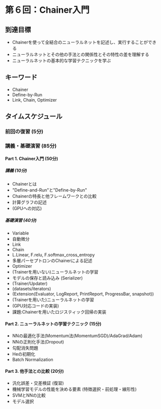# 第６回：Chainer入門

## 到達目標
* Chainerを使って全結合のニューラルネットを記述し、実行することができる
* ニューラルネットとその他の手法との関係性とその特性の差を理解する
* ニューラルネットの基本的な学習テクニックを学ぶ

## キーワード
* Chainer
* Define-by-Run
* Link, Chain, Optimizer

## タイムスケジュール
### 前回の復習 (5分)
### 講義・基礎演習 (85分)
#### Part 1. Chainer入門 (50分)
##### 講義 (10分)
* Chainerとは
* "Define-and-Run"と"Define-by-Run"
* Chainerの特長と他フレームワークとの比較
* 計算グラフの記述
* (GPUへの対応)

##### 基礎演習 (40分)
* Variable
* 自動微分
* Link
* Chain
* L.Linear, F.relu, F.softmax\_cross\_entropy
* 多層パーセプトロンのChainerによる記述
* Optimizer
* (Trainerを用いない)ニューラルネットの学習
* モデルの保存と読み込み (Serializer)
* (Trainer/Updater)
* (datasets/iterators)
* (Extension(Evaluator, LogReport, PrintReport, ProgressBar, snapshot))
* (Trainerを用いた)ニューラルネットの学習
* (GPU対応コードの実装)
* 課題:Chainerを用いたロジスティック回帰の実装

#### Part 2. ニューラルネットの学習テクニック (15分)
* NNの最適化手法(Momentum法(MomentumSGD)/AdaGrad/Adam)
* NNの正則化手法(Dropout)
* 勾配消失問題
* Heの初期化
* Batch Normalization

#### Part 3. 他手法との比較 (20分)
* 汎化誤差・交差検証 (復習)
* 機械学習モデルの性能を決める要素 (特徴選択・前処理・線形性)
* SVMとNNの比較
* モデル選択
